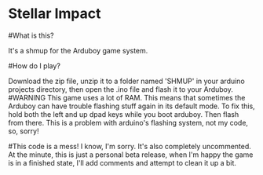 # Stellar Impact

#What is this?

It's a shmup for the Arduboy game system.

#How do I play?

Download the zip file, unzip it to a folder named 'SHMUP' in your arduino projects directory, then open the .ino file and flash it to your Arduboy.
#WARNING
This game uses a lot of RAM. This means that sometimes the Arduboy can have trouble flashing stuff again in its default mode.
To fix this, hold both the left and up dpad keys while you boot arduboy. Then flash from there.
This is a problem with arduino's flashing system, not my code, so, sorry! 

#This code is a mess!
I know, I'm sorry. It's also completely uncommented. At the minute, this is just a personal beta release, when I'm happy the game is in a finished state, I'll add comments and attempt to clean it up a bit.
